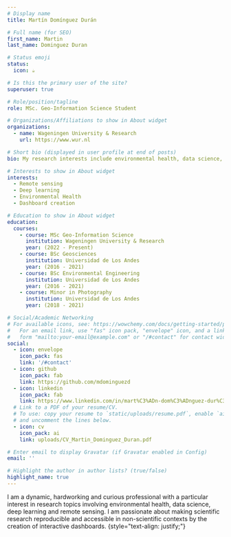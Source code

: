 ```yaml
---
# Display name
title: Martín Domínguez Durán

# Full name (for SEO)
first_name: Martin
last_name: Dominguez Duran

# Status emoji
status:
  icon: ☕️

# Is this the primary user of the site?
superuser: true

# Role/position/tagline
role: MSc. Geo-Information Science Student

# Organizations/Affiliations to show in About widget
organizations:
  - name: Wageningen University & Research
    url: https://www.wur.nl

# Short bio (displayed in user profile at end of posts)
bio: My research interests include environmental health, data science, deep learning and remote sensing.

# Interests to show in About widget
interests:
  - Remote sensing
  - Deep learning
  - Environmental Health
  - Dashboard creation

# Education to show in About widget
education:
  courses:
    - course: MSc Geo-Information Science
      institution: Wageningen University & Research
      year: (2022 - Present)
    - course: BSc Geosciences
      institution: Universidad de Los Andes
      year: (2016 - 2021)
    - course: BSc Environmental Engineering
      institution: Universidad de Los Andes
      year: (2016 - 2021)
    - course: Minor in Photography
      institution: Universidad de Los Andes
      year: (2018 - 2021)

# Social/Academic Networking
# For available icons, see: https://wowchemy.com/docs/getting-started/page-builder/#icons
#   For an email link, use "fas" icon pack, "envelope" icon, and a link in the
#   form "mailto:your-email@example.com" or "/#contact" for contact widget.
social:
  - icon: envelope
    icon_pack: fas
    link: '/#contact'
  - icon: github
    icon_pack: fab
    link: https://github.com/mdominguezd
  - icon: linkedin
    icon_pack: fab
    link: https://www.linkedin.com/in/mart%C3%ADn-dom%C3%ADnguez-dur%C3%A1n-54b4681b6/
  # Link to a PDF of your resume/CV.
  # To use: copy your resume to `static/uploads/resume.pdf`, enable `ai` icons in `params.yaml`,
  # and uncomment the lines below.
  - icon: cv
    icon_pack: ai
    link: uploads/CV_Martin_Dominguez_Duran.pdf

# Enter email to display Gravatar (if Gravatar enabled in Config)
email: ''

# Highlight the author in author lists? (true/false)
highlight_name: true
---
```


I am a dynamic, hardworking and curious professional with a particular interest in research topics involving environmental health, data science, deep learning and remote sensing. I am passionate about making scientific research reproducible and accessible in non-scientific contexts by the creation of interactive dashboards.
{style="text-align: justify;"}
